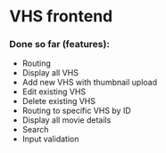# VHS frontend

### Done so far (features):

- Routing
- Display all VHS
- Add new VHS with thumbnail upload
- Edit existing VHS
- Delete existing VHS
- Routing to specific VHS by ID
- Display all movie details
- Search
- Input validation
